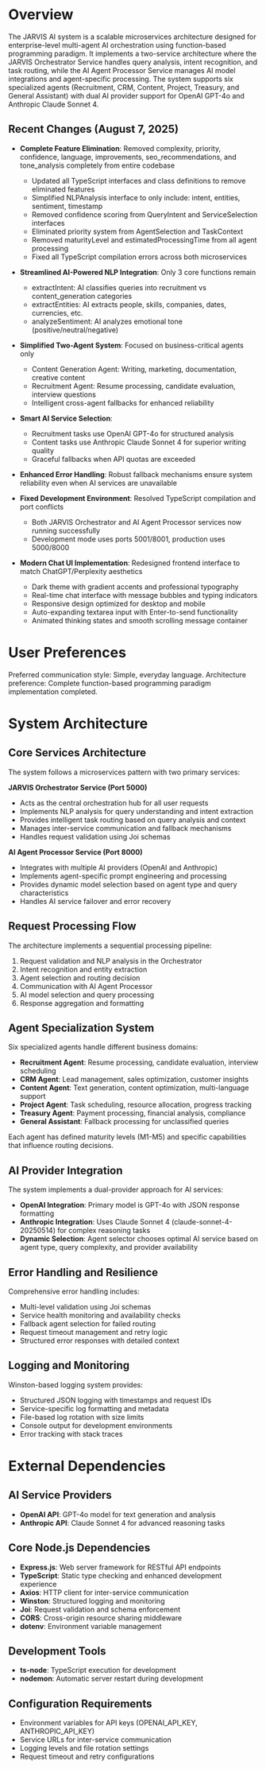# Overview

The JARVIS AI system is a scalable microservices architecture designed for enterprise-level multi-agent AI orchestration using function-based programming paradigm. It implements a two-service architecture where the JARVIS Orchestrator Service handles query analysis, intent recognition, and task routing, while the AI Agent Processor Service manages AI model integrations and agent-specific processing. The system supports six specialized agents (Recruitment, CRM, Content, Project, Treasury, and General Assistant) with dual AI provider support for OpenAI GPT-4o and Anthropic Claude Sonnet 4.

## Recent Changes (August 7, 2025)
- **Complete Feature Elimination**: Removed complexity, priority, confidence, language, improvements, seo_recommendations, and tone_analysis completely from entire codebase
  - Updated all TypeScript interfaces and class definitions to remove eliminated features
  - Simplified NLPAnalysis interface to only include: intent, entities, sentiment, timestamp
  - Removed confidence scoring from QueryIntent and ServiceSelection interfaces
  - Eliminated priority system from AgentSelection and TaskContext
  - Removed maturityLevel and estimatedProcessingTime from all agent processing
  - Fixed all TypeScript compilation errors across both microservices

- **Streamlined AI-Powered NLP Integration**: Only 3 core functions remain
  - extractIntent: AI classifies queries into recruitment vs content_generation categories
  - extractEntities: AI extracts people, skills, companies, dates, currencies, etc.
  - analyzeSentiment: AI analyzes emotional tone (positive/neutral/negative)

- **Simplified Two-Agent System**: Focused on business-critical agents only
  - Content Generation Agent: Writing, marketing, documentation, creative content
  - Recruitment Agent: Resume processing, candidate evaluation, interview questions
  - Intelligent cross-agent fallbacks for enhanced reliability

- **Smart AI Service Selection**: 
  - Recruitment tasks use OpenAI GPT-4o for structured analysis
  - Content tasks use Anthropic Claude Sonnet 4 for superior writing quality
  - Graceful fallbacks when API quotas are exceeded

- **Enhanced Error Handling**: Robust fallback mechanisms ensure system reliability even when AI services are unavailable

- **Fixed Development Environment**: Resolved TypeScript compilation and port conflicts
  - Both JARVIS Orchestrator and AI Agent Processor services now running successfully
  - Development mode uses ports 5001/8001, production uses 5000/8000

- **Modern Chat UI Implementation**: Redesigned frontend interface to match ChatGPT/Perplexity aesthetics
  - Dark theme with gradient accents and professional typography
  - Real-time chat interface with message bubbles and typing indicators
  - Responsive design optimized for desktop and mobile
  - Auto-expanding textarea input with Enter-to-send functionality
  - Animated thinking states and smooth scrolling message container

# User Preferences

Preferred communication style: Simple, everyday language.
Architecture preference: Complete function-based programming paradigm implementation completed.

# System Architecture

## Core Services Architecture

The system follows a microservices pattern with two primary services:

**JARVIS Orchestrator Service (Port 5000)**
- Acts as the central orchestration hub for all user requests
- Implements NLP analysis for query understanding and intent extraction
- Provides intelligent task routing based on query analysis and context
- Manages inter-service communication and fallback mechanisms
- Handles request validation using Joi schemas

**AI Agent Processor Service (Port 8000)**
- Integrates with multiple AI providers (OpenAI and Anthropic)
- Implements agent-specific prompt engineering and processing
- Provides dynamic model selection based on agent type and query characteristics
- Handles AI service failover and error recovery

## Request Processing Flow

The architecture implements a sequential processing pipeline:
1. Request validation and NLP analysis in the Orchestrator
2. Intent recognition and entity extraction
3. Agent selection and routing decision
4. Communication with AI Agent Processor
5. AI model selection and query processing
6. Response aggregation and formatting

## Agent Specialization System

Six specialized agents handle different business domains:
- **Recruitment Agent**: Resume processing, candidate evaluation, interview scheduling
- **CRM Agent**: Lead management, sales optimization, customer insights  
- **Content Agent**: Text generation, content optimization, multi-language support
- **Project Agent**: Task scheduling, resource allocation, progress tracking
- **Treasury Agent**: Payment processing, financial analysis, compliance
- **General Assistant**: Fallback processing for unclassified queries

Each agent has defined maturity levels (M1-M5) and specific capabilities that influence routing decisions.

## AI Provider Integration

The system implements a dual-provider approach for AI services:
- **OpenAI Integration**: Primary model is GPT-4o with JSON response formatting
- **Anthropic Integration**: Uses Claude Sonnet 4 (claude-sonnet-4-20250514) for complex reasoning tasks
- **Dynamic Selection**: Agent selector chooses optimal AI service based on agent type, query complexity, and provider availability

## Error Handling and Resilience

Comprehensive error handling includes:
- Multi-level validation using Joi schemas
- Service health monitoring and availability checks  
- Fallback agent selection for failed routing
- Request timeout management and retry logic
- Structured error responses with detailed context

## Logging and Monitoring

Winston-based logging system provides:
- Structured JSON logging with timestamps and request IDs
- Service-specific log formatting and metadata
- File-based log rotation with size limits
- Console output for development environments
- Error tracking with stack traces

# External Dependencies

## AI Service Providers
- **OpenAI API**: GPT-4o model for text generation and analysis
- **Anthropic API**: Claude Sonnet 4 for advanced reasoning tasks

## Core Node.js Dependencies
- **Express.js**: Web server framework for RESTful API endpoints
- **TypeScript**: Static type checking and enhanced development experience
- **Axios**: HTTP client for inter-service communication
- **Winston**: Structured logging and monitoring
- **Joi**: Request validation and schema enforcement
- **CORS**: Cross-origin resource sharing middleware
- **dotenv**: Environment variable management

## Development Tools
- **ts-node**: TypeScript execution for development
- **nodemon**: Automatic server restart during development

## Configuration Requirements
- Environment variables for API keys (OPENAI_API_KEY, ANTHROPIC_API_KEY)
- Service URLs for inter-service communication
- Logging levels and file rotation settings
- Request timeout and retry configurations